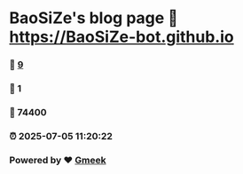 # BaoSiZe's blog page :link: https://BaoSiZe-bot.github.io 
### :page_facing_up: [9](https://BaoSiZe-bot.github.io/tag.html) 
### :speech_balloon: 1 
### :hibiscus: 74400 
### :alarm_clock: 2025-07-05 11:20:22 
### Powered by :heart: [Gmeek](https://github.com/Meekdai/Gmeek)

